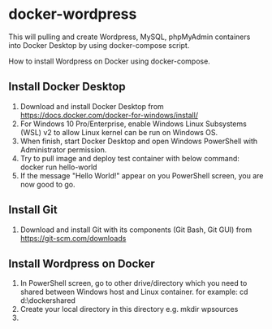 # docker-wordpress

This will pulling and create Wordpress, MySQL, phpMyAdmin containers into Docker Desktop by using docker-compose script.

How to install Wordpress on Docker using docker-compose.

## Install Docker Desktop
1. Download and install Docker Desktop from https://docs.docker.com/docker-for-windows/install/
2. For Windows 10 Pro/Enterprise, enable Windows Linux Subsystems (WSL) v2 to allow Linux kernel can be run on Windows OS.
3. When finish, start Docker Desktop and open Windows PowerShell with Administrator permission.
4. Try to pull image and deploy test container with below command:
      docker run hello-world
5. If the message "Hello World!" appear on you PowerShell screen, you are now good to go.

## Install Git
1. Download and install Git with its components (Git Bash, Git GUI) from https://git-scm.com/downloads

## Install Wordpress on Docker
1. In PowerShell screen, go to other drive/directory which you need to shared between Windows host and Linux container.
   for example:   cd d:\dockershared
2. Create your local directory in this directory e.g. mkdir wpsources
3. 
